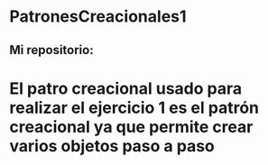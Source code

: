 # PatronesCreacionales1

## Mi repositorio:

# El patro creacional usado para realizar el ejercicio 1 es el patrón creacional ya que permite crear varios objetos paso a paso
